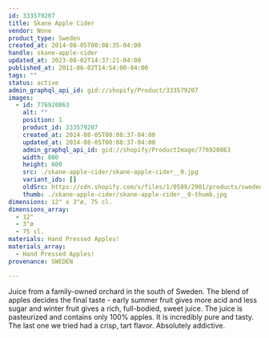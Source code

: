 ```yaml
---
id: 333579207
title: Skane Apple Cider
vendor: None
product_type: Sweden
created_at: 2014-08-05T00:08:35-04:00
handle: skane-apple-cider
updated_at: 2023-08-02T14:37:21-04:00
published_at: 2011-06-02T14:54:00-04:00
tags: ""
status: active
admin_graphql_api_id: gid://shopify/Product/333579207
images:
  - id: 776920863
    alt: ""
    position: 1
    product_id: 333579207
    created_at: 2014-08-05T00:08:37-04:00
    updated_at: 2014-08-05T00:08:37-04:00
    admin_graphql_api_id: gid://shopify/ProductImage/776920863
    width: 800
    height: 800
    src: ./skane-apple-cider/skane-apple-cider__0.jpg
    variant_ids: []
    oldSrc: https://cdn.shopify.com/s/files/1/0589/2901/products/sweden25.jpeg?v=1407211717
    thumb: ./skane-apple-cider/skane-apple-cider__0-thumb.jpg
dimensions: 12" x 3"ø, 75 cl.
dimensions_array:
  - 12"
  - 3"ø
  - 75 cl.
materials: Hand Pressed Apples!
materials_array:
  - Hand Pressed Apples!
provenance: SWEDEN

---
```


Juice from a family-owned orchard in the south of Sweden. The blend of apples decides the final taste - early summer fruit gives more acid and less sugar and winter fruit gives a rich, full-bodied, sweet juice. The juice is pasteurized and contains only 100% apples. It is incredibly pure and tasty. The last one we tried had a crisp, tart flavor. Absolutely addictive.